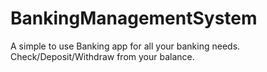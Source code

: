 # BankingManagementSystem
A simple to use Banking app for all your banking needs. Check/Deposit/Withdraw from your balance.
